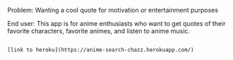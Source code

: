 Problem:
Wanting a cool quote for motivation or entertainment purposes



End user:
This app is for anime enthusiasts who want to get quotes of their favorite characters, favorite animes, and listen to anime music. 


```

[link to heroku](https://anime-search-chazz.herokuapp.com/)
```